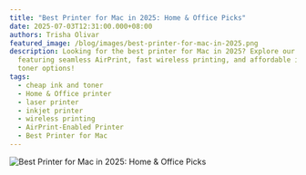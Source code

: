 ```yaml
---
title: "Best Printer for Mac in 2025: Home & Office Picks"
date: 2025-07-03T12:31:00.000+08:00
authors: Trisha Olivar
featured_image: /blog/images/best-printer-for-mac-in-2025.png
description: Looking for the best printer for Mac in 2025? Explore our top picks
  featuring seamless AirPrint, fast wireless printing, and affordable ink and
  toner options!
tags:
  - cheap ink and toner
  - Home & Office printer
  - laser printer
  - inkjet printer
  - wireless printing
  - AirPrint-Enabled Printer
  - Best Printer for Mac
---
```

![Best Printer for Mac in 2025: Home & Office Picks](/blog/images/best-printer-for-mac-in-2025.png "Best Printer for Mac in 2025: Home & Office Picks")
